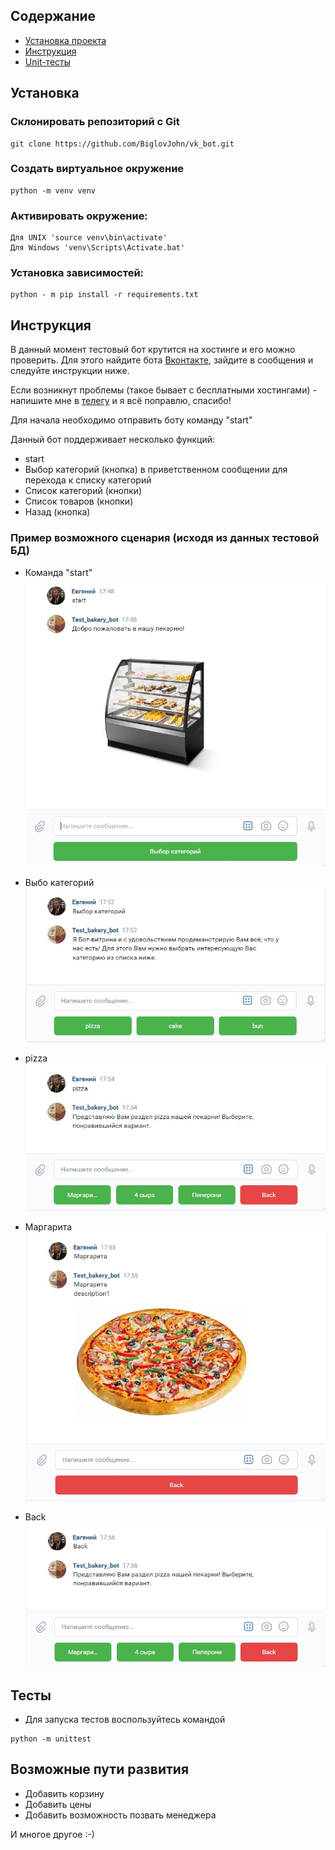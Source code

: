 ## Содержание
- [Установка проекта](#Установка)
- [Инструкция](#Инструкция)
- [Unit-тесты](#Тесты)

## Установка
### Склонировать репозиторий с Git
```shell
git clone https://github.com/BiglovJohn/vk_bot.git
```

### Создать виртуальное окружение
```shell
python -m venv venv
```

### Активировать окружение:
```shell
Для UNIX 'source venv\bin\activate'
Для Windows 'venv\Scripts\Activate.bat'
```

### Установка зависимостей:
```shell
python - m pip install -r requirements.txt
```

## Инструкция
В данный момент тестовый бот крутится на хостинге и его можно проверить.
Для этого найдите бота [Вконтакте](https://vk.com/biglovstudio), зайдите
в сообщения и следуйте инструкции ниже.

Если возникнут проблемы (такое бывает с бесплатными хостингами) - напишите
мне в [телегу](t.me/biglov_e) и я всё поправлю, спасибо!

Для начала необходимо отправить боту команду "start"

Данный бот поддерживает несколько функций:
- start
- Выбор категорий (кнопка) в приветственном сообщении
для перехода к списку категорий
- Список категорий (кнопки)
- Список товаров (кнопки)
- Назад (кнопка)

### Пример возможного сценария (исходя из данных тестовой БД)
- Команда "start"
![Start](/static/img/start.jpg)

- Выбо категорий
![Start](/static/img/choose_category.jpg)

- pizza
![Start](/static/img/category_list.jpg)

- Маргарита
![Start](/static/img/product_page.jpg)

- Back
![Start](/static/img/back.jpg)

## Тесты

- Для запуска тестов воспользуйтесь командой
```
python -m unittest
```

## Возможные пути развития

- Добавить корзину
- Добавить цены
- Добавить возможность позвать менеджера

И многое другое :-)
